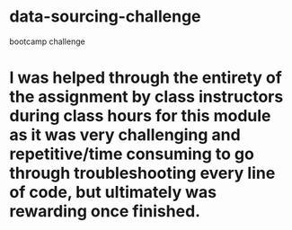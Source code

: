 # data-sourcing-challenge
bootcamp challenge
# I was helped through the entirety of the assignment by class instructors during class hours for this module as it was very challenging and repetitive/time consuming to go through troubleshooting every line of code, but ultimately was rewarding once finished.

